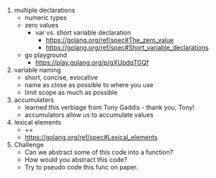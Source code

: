 1. multiple declarations
	* numeric types
	* zero values
		* var vs. short variable declaration
			* https://golang.org/ref/spec#The_zero_value
			* https://golang.org/ref/spec#Short_variable_declarations
	* go playground
		* https://play.golang.org/p/gXUpdqTGQf
1. variable naming
	* short, concise, evocative
	* name as close as possible to where you use
	* limit scope as much as possible
1. accumulators
	* learned this verbiage from Tony Gaddis - thank you, Tony!
	* accumulators allow us to accumulate values
1. lexical elements
	* +=
	* https://golang.org/ref/spec#Lexical_elements
1. Challenge
	* Can we abstract some of this code into a function?
	* How would you abstract this code?
	* Try to pseudo code this func on paper.